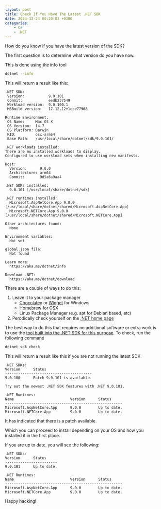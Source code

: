 ```yaml
---
layout: post
title: Check If You Have The Latest .NET SDK
date: 2024-12-24 00:20:03 +0300
categories:
    - C#
    - .NET
---
```


How do you know if you have the latest version of the SDK?

The first question is to determine what version do you have now.

This is done using the info tool

```bash
dotnet --info
```

This will return a result like this:

```plaintext
.NET SDK:
 Version:           9.0.101
 Commit:            eedb237549
 Workload version:  9.0.100.1
 MSBuild version:   17.12.12+1cce77968

Runtime Environment:
 OS Name:     Mac OS X
 OS Version:  14.7
 OS Platform: Darwin
 RID:         osx-arm64
 Base Path:   /usr/local/share/dotnet/sdk/9.0.101/

.NET workloads installed:
There are no installed workloads to display.
Configured to use workload sets when installing new manifests.

Host:
  Version:      9.0.0
  Architecture: arm64
  Commit:       9d5a6a9aa4

.NET SDKs installed:
  9.0.101 [/usr/local/share/dotnet/sdk]

.NET runtimes installed:
  Microsoft.AspNetCore.App 9.0.0 [/usr/local/share/dotnet/shared/Microsoft.AspNetCore.App]
  Microsoft.NETCore.App 9.0.0 [/usr/local/share/dotnet/shared/Microsoft.NETCore.App]

Other architectures found:
  None

Environment variables:
  Not set

global.json file:
  Not found

Learn more:
  https://aka.ms/dotnet/info

Download .NET:
  https://aka.ms/dotnet/download
```

There are a couple of ways to do this:

1. Leave it to your package manager
    - [Chocolatey](https://chocolatey.org/) or [Winget](https://learn.microsoft.com/en-us/windows/package-manager/winget/) for Windows
    - [Homebrew](https://brew.sh/) for OSX
    - Linux Package Manager (e.g. apt for Debian based, etc)
2. Perodically check yourself on the [.NET home page](https://dotnet.microsoft.com/en-us/)

The best way to do this that requires no additional software or extra work is to use the [tool built into the .NET SDK for this purpose](https://learn.microsoft.com/en-us/dotnet/core/tools/dotnet-sdk-check). To check, run the following command

```bash
dotnet sdk check
```

This will return a result like this if you are not running the latest SDK

```plaintext
.NET SDKs:
Version      Status                     
----------------------------------------
9.0.100      Patch 9.0.101 is available.

Try out the newest .NET SDK features with .NET 9.0.101.

.NET Runtimes:
Name                          Version      Status     
------------------------------------------------------
Microsoft.AspNetCore.App      9.0.0        Up to date.
Microsoft.NETCore.App         9.0.0        Up to date.
```

It has indicated that there is a patch available.

Which you can proceed to install depending on your OS and how you installed it in the first place.

If you are up to date, you will see the following:

```plaintext
.NET SDKs:
Version      Status     
------------------------
9.0.101      Up to date.

.NET Runtimes:
Name                          Version      Status     
------------------------------------------------------
Microsoft.AspNetCore.App      9.0.0        Up to date.
Microsoft.NETCore.App         9.0.0        Up to date.
```

Happy hacking!